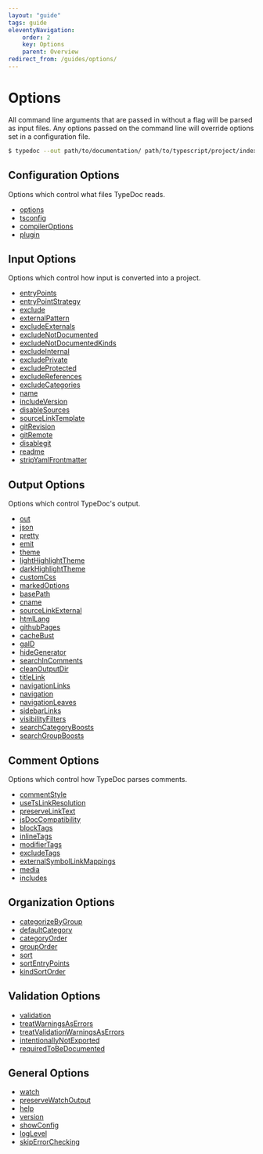 ```yaml
---
layout: "guide"
tags: guide
eleventyNavigation:
    order: 2
    key: Options
    parent: Overview
redirect_from: /guides/options/
---
```


# Options

All command line arguments that are passed in without a flag will be parsed as input files.
Any options passed on the command line will override options set in a configuration file.

```bash
$ typedoc --out path/to/documentation/ path/to/typescript/project/index.ts
```

## Configuration Options

Options which control what files TypeDoc reads.

-   [options](/options/configuration/#options)
-   [tsconfig](/options/configuration/#tsconfig)
-   [compilerOptions](/options/configuration/#compileroptions)
-   [plugin](/options/configuration/#plugin)

## Input Options

Options which control how input is converted into a project.

-   [entryPoints](/options/input/#entrypoints)
-   [entryPointStrategy](/options/input/#entrypointstrategy)
-   [exclude](/options/input/#exclude)
-   [externalPattern](/options/input/#externalpattern)
-   [excludeExternals](/options/input/#excludeexternals)
-   [excludeNotDocumented](/options/input/#excludenotdocumented)
-   [excludeNotDocumentedKinds](/options/input/#excludenotdocumentedkinds)
-   [excludeInternal](/options/input/#excludeinternal)
-   [excludePrivate](/options/input/#excludeprivate)
-   [excludeProtected](/options/input/#excludeprotected)
-   [excludeReferences](/options/input/#excludereferences)
-   [excludeCategories](/options/input/#excludecategories)
-   [name](/options/input/#name)
-   [includeVersion](/options/input/#includeversion)
-   [disableSources](/options/input/#disablesources)
-   [sourceLinkTemplate](/options/input/#sourcelinktemplate)
-   [gitRevision](/options/input/#gitrevision)
-   [gitRemote](/options/input/#gitremote)
-   [disablegit](/options/input/#disablegit)
-   [readme](/options/input/#readme)
-   [stripYamlFrontmatter](/options/input/#stripyamlfrontmatter)

## Output Options

Options which control TypeDoc's output.

-   [out](/options/output/#out)
-   [json](/options/output/#json)
-   [pretty](/options/output/#pretty)
-   [emit](/options/output/#emit)
-   [theme](/options/output/#theme)
-   [lightHighlightTheme](/options/output/#lighthighlighttheme)
-   [darkHighlightTheme](/options/output/#darkhighlighttheme)
-   [customCss](/options/output/#customcss)
-   [markedOptions](/options/output/#markedoptions)
-   [basePath](/options/output/#basepath)
-   [cname](/options/output/#cname)
-   [sourceLinkExternal](/options/output/#sourcelinkexternal)
-   [htmlLang](/options/output/#htmllang)
-   [githubPages](/options/output/#githubpages)
-   [cacheBust](/options/output/#cachebust)
-   [gaID](/options/output/#gaid)
-   [hideGenerator](/options/output/#hidegenerator)
-   [searchInComments](/options/output/#searchincomments)
-   [cleanOutputDir](/options/output/#cleanoutputdir)
-   [titleLink](/options/output/#titlelink)
-   [navigationLinks](/options/output/#navigationlinks)
-   [navigation](/options/output/#navigation)
-   [navigationLeaves](/options/output/#navigationleaves)
-   [sidebarLinks](/options/output/#sidebarlinks)
-   [visibilityFilters](/options/output/#visibilityfilters)
-   [searchCategoryBoosts](/options/output/#searchcategoryboosts)
-   [searchGroupBoosts](/options/output/#searchgroupboosts)

## Comment Options

Options which control how TypeDoc parses comments.

-   [commentStyle](/options/comments/#commentstyle)
-   [useTsLinkResolution](/options/comments/#usetslinkresolution)
-   [preserveLinkText](/options/comments/#preservelinktext)
-   [jsDocCompatibility](/options/comments/#jsdoccompatibility)
-   [blockTags](/options/comments/#blocktags)
-   [inlineTags](/options/comments/#inlinetags)
-   [modifierTags](/options/comments/#modifiertags)
-   [excludeTags](/options/comments/#excludetags)
-   [externalSymbolLinkMappings](/options/comments/#externalsymbollinkmappings)
-   [media](/options/comments/#media)
-   [includes](/options/comments/#includes)

## Organization Options

-   [categorizeByGroup](/options/organization/#categorizebygroup)
-   [defaultCategory](/options/organization/#defaultcategory)
-   [categoryOrder](/options/organization/#categoryorder)
-   [groupOrder](/options/organization/#grouporder)
-   [sort](/options/organization/#sort)
-   [sortEntryPoints](/options/organization/#sortentrypoints)
-   [kindSortOrder](/options/organization/#kindsortorder)

## Validation Options

-   [validation](/options/validation/#validation)
-   [treatWarningsAsErrors](/options/validation/#treatwarningsaserrors)
-   [treatValidationWarningsAsErrors](/options/validation/#treatvalidationwarningsaserrors)
-   [intentionallyNotExported](/options/validation/#intentionallynotexported)
-   [requiredToBeDocumented](/options/validation/#requiredtobedocumented)

## General Options

-   [watch](/options/other/#watch)
-   [preserveWatchOutput](/options/other/#preservewatchoutput)
-   [help](/options/other/#help)
-   [version](/options/other/#version)
-   [showConfig](/options/other/#showconfig)
-   [logLevel](/options/other/#loglevel)
-   [skipErrorChecking](/options/other/#skiperrorchecking)
